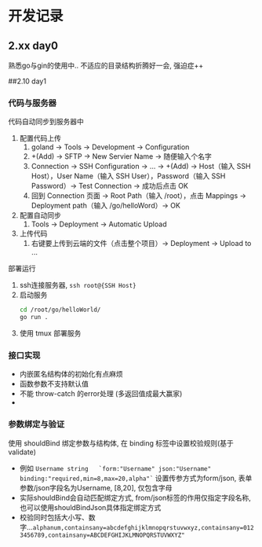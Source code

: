 # 开发记录

## 2.xx day0

熟悉go与gin的使用中..
不适应的目录结构折腾好一会, 强迫症++

##2.10 day1

### 代码与服务器

代码自动同步到服务器中
1. 配置代码上传
   1. goland -> Tools -> Development -> Configuration
   2. +(Add) -> SFTP -> New Servier Name -> 随便输入个名字 
   3. Connection -> SSH Configuration -> ... -> +(Add) -> Host（输入 SSH Host），User Name（输入 SSH User），Password（输入 SSH Password）-> Test Connection -> 成功后点击 OK
   4. 回到 Connection 页面 -> Root Path（输入 /root），点击 Mappings -> Deployment path（输入 /go/helloWord）-> OK
2. 配置自动同步
   1. Tools -> Deployment -> Automatic Upload
3. 上传代码
   1. 右键要上传到云端的文件（点击整个项目）-> Deployment -> Upload to ...

部署运行
1. ssh连接服务器, `ssh root@{SSH Host}`
2. 启动服务 
    ```bash
   cd /root/go/helloWorld/
   go run . 
   ```
3. 使用 tmux 部署服务
   
### 接口实现
- 内嵌匿名结构体的初始化有点麻烦
- 函数参数不支持默认值
- 不能 throw-catch 的error处理 (多返回值成最大赢家)
- 

### 参数绑定与验证
使用 shouldBind 绑定参数与结构体, 在 binding 标签中设置校验规则(基于validate)

- 例如 ``` Username string   `form:"Username" json:"Username" binding:"required,min=8,max=20,alpha"` ``` 设置传参方式为form/json, 表单参数/json字段名为Username, [8,20], 仅包含字母
- 实际shouldBind会自动匹配绑定方式, from/json标签的作用仅指定字段名称, 也可以使用shouldBindJson具体指定绑定方式
- 校验同时包括大小写、数字...`alphanum,containsany=abcdefghijklmnopqrstuvwxyz,containsany=0123456789,containsany=ABCDEFGHIJKLMNOPQRSTUVWXYZ"`